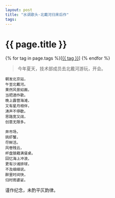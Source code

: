 ```yaml
---
layout: post
title: "水调歌头·北戴河归来后作"
tags:
---
```


# {{ page.title }}

<div class="tags">
{% for tag in page.tags %}[<a class="tag" href="/tags.html#{{ tag }}">{{ tag }}</a>] {% endfor %}
</div>


> 今年夏天，技术部成员去北戴河游玩，开会。


    朝发北京站，
    午至北戴河。
    果然风景如画，
    当把酒作歌。
    晚上露营海滩，
    又有星月相伴，
    涛声不停歇。
    思路宽又阔，
    创意无限多。

    奔市场，
    挑虾蟹，
    尽鲜活。
    风卷残云，
    杯盘狼藉满餐桌。
    回忆海上冲浪，
    更有沙滩排球，
    不及细细说。
    醉里时间快，
    归时雨婆娑。

谨作纪念，未酌平仄韵律。
